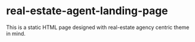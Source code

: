 # real-estate-agent-landing-page
 This is a static HTML page designed with real-estate agency centric theme in mind.
